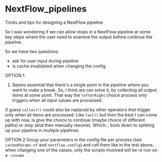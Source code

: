 # NextFlow_pipelines
Tricks and tips for designing a NextFlow pipeline


So I was wondering if we can allow stops in a NextFlow pipeline at some key steps where the user need to examine the output before continue the pipeline. 

So we have two questions:
- ask for user input during pipeline
- is cache invalidated when changing the config

OPTION 1
1) Seems essential that there's a single point in the pipeline where you want to make a break.
So, I think we can solve it, by collecting all output items at some point. That way the `leftOrRight` choice process only triggers when all input values are processed.

(I guess `collect()` could also be replaced by other operators that trigger only when all items are processed. Like `last()`
but then the best I can come up with now, is give the choice to continue (maybe choice of different paths) or stop (and then manually resume). Which... boils down to splitting up your pipeline in multiple pipelines.

OPTION 2
Group your parameters in the config file per process (see ```cachedParams.nf``` and ```nextflow.config```) and call them like in the test above, when changing one of the values, only the scripts involved will be re-run on a `-resume`



